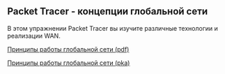 <!-- 7.6.1 -->
## Packet Tracer - концепции глобальной сети

В этом упражнении Packet Tracer вы изучите различные технологии и реализации WAN.

[Принципы работы глобальной сети (pdf)](./assets/7.6.1-packet-tracer---wan-concepts.pdf)

[Принципы работы глобальной сети (pka)](./assets/7.6.1-packet-tracer---wan-concepts.pka)